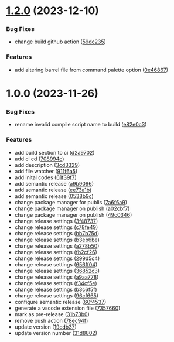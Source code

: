 # [1.2.0](https://github.com/mumincelal/barrelify/compare/v1.1.0...v1.2.0) (2023-12-10)


### Bug Fixes

* change build github action ([59dc235](https://github.com/mumincelal/barrelify/commit/59dc235fe2a9bc63b703f72d64a1829b8e37231e))


### Features

* add altering barrel file from command palette option ([0e46867](https://github.com/mumincelal/barrelify/commit/0e46867df540301cf41839495e2414137f121f2c))

# 1.0.0 (2023-11-26)

### Bug Fixes

- rename invalid compile script name to build ([e82e0c3](https://github.com/mumincelal/barrelify/commit/e82e0c33b0da12fafec79376806ca038ed2f3baa))

### Features

- add build section to ci ([d2a9702](https://github.com/mumincelal/barrelify/commit/d2a97026896ac08f3df8762af08bfc505b930a8a))
- add ci cd ([708994c](https://github.com/mumincelal/barrelify/commit/708994c03d53b372b2f1c6bdeb7f823efa3d9e73))
- add description ([3cd3329](https://github.com/mumincelal/barrelify/commit/3cd33294683261df603550b748f72b6975233de1))
- add file watcher ([911f6a5](https://github.com/mumincelal/barrelify/commit/911f6a55d6a097efbd96373650d49bcbd721efc7))
- add inital codes ([61f39f7](https://github.com/mumincelal/barrelify/commit/61f39f7cf8b92b26ca8556b17df2693eb595a4e2))
- add semantic release ([a9b9096](https://github.com/mumincelal/barrelify/commit/a9b909668f4deebb664c841de9c4658cad47f0bd))
- add semantic release ([ee73a1b](https://github.com/mumincelal/barrelify/commit/ee73a1b608b3d8768ab6841ff2fec82459ea8b56))
- add semantic release ([0538b9c](https://github.com/mumincelal/barrelify/commit/0538b9cf334493d1c52ac7dc91e1c18f9a3fa8c9))
- change package manager for publis ([7a6f6a9](https://github.com/mumincelal/barrelify/commit/7a6f6a9baa44e4e8c887472f9e62c05558547a87))
- change package manager on publish ([a02cbf7](https://github.com/mumincelal/barrelify/commit/a02cbf727d6b8847e42ef5a4e6046267f8f0ef76))
- change package manager on publish ([49c0346](https://github.com/mumincelal/barrelify/commit/49c03466e1ce0e95ea05c715d57ee534722c37e1))
- change release settings ([3f48737](https://github.com/mumincelal/barrelify/commit/3f48737cb15b2a93f7415209ecbf187dbb69f4d5))
- change release settings ([c78fe49](https://github.com/mumincelal/barrelify/commit/c78fe497c534ba1cbe0df52e94d4c52050b02a2d))
- change release settings ([bb7b75d](https://github.com/mumincelal/barrelify/commit/bb7b75d24e42b0270d98c7fbf14c6f5a776a786e))
- change release settings ([b3eb6be](https://github.com/mumincelal/barrelify/commit/b3eb6be7e850d64f8fbb417d94db7bbad974b15e))
- change release settings ([a278b50](https://github.com/mumincelal/barrelify/commit/a278b50d5981896470a38e7e6ec70c38c8b88474))
- change release settings ([fb2cf26](https://github.com/mumincelal/barrelify/commit/fb2cf2609754012ff1288484a2e32dafe6bb94ee))
- change release settings ([299d5c4](https://github.com/mumincelal/barrelify/commit/299d5c4d890e4b5cce0c1a387ae0479506a5a8c4))
- change release settings ([656ff04](https://github.com/mumincelal/barrelify/commit/656ff04a6fc4635cb3464212491aab4a28a898ca))
- change release settings ([36852c3](https://github.com/mumincelal/barrelify/commit/36852c31403e74f2ab4c2d9f766d7c6838329b27))
- change release settings ([a9aa778](https://github.com/mumincelal/barrelify/commit/a9aa7789c1f929a66422c6d1b38eacab4322ead5))
- change release settings ([f34cf5e](https://github.com/mumincelal/barrelify/commit/f34cf5e61054a5ef0b811bffcba0ebee943f5295))
- change release settings ([b3c6f5f](https://github.com/mumincelal/barrelify/commit/b3c6f5f2e4a898ea0e6cfafce0c5c8bafcf81788))
- change release settings ([96cf665](https://github.com/mumincelal/barrelify/commit/96cf66533a552da021402020caa302e108751078))
- configure semantic release ([60f4537](https://github.com/mumincelal/barrelify/commit/60f453788dfd38bfb7caa12a863e1064763bda2a))
- generate a vscode extension file ([7357660](https://github.com/mumincelal/barrelify/commit/7357660553780ee1b73a567a276a01d0c517fef0))
- mark as pre-release ([31b73b0](https://github.com/mumincelal/barrelify/commit/31b73b0d8f196e48c0b05121e12fd0b9d29ff09b))
- remove push action ([78ec94f](https://github.com/mumincelal/barrelify/commit/78ec94f53d5e13f70205c85c9c405fbdf8703716))
- update version ([19cdb37](https://github.com/mumincelal/barrelify/commit/19cdb3775f4a29a50246af0c560a216f0a5761bd))
- update version number ([31d8802](https://github.com/mumincelal/barrelify/commit/31d8802c9589303329e3659a0805a87a29ef8358))
